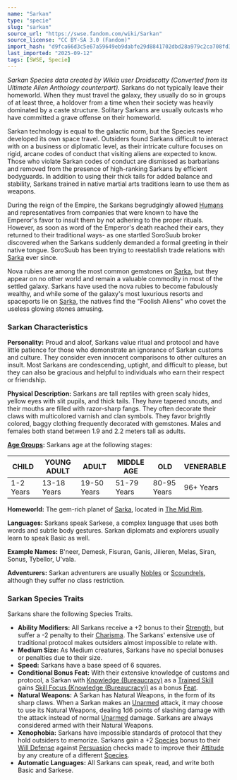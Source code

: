 ```yaml
---
name: "Sarkan"
type: "specie"
slug: "sarkan"
source_url: "https://swse.fandom.com/wiki/Sarkan"
source_license: "CC BY-SA 3.0 (Fandom)"
import_hash: "d9fca66d3c5e67a59649eb9dabfe29d8841702dbd28a979c2ca708fd30d9da25"
last_imported: "2025-09-12"
tags: [SWSE, Specie]
---
```

*Sarkan Species data created by Wikia user Droidscotty (Converted from its Ultimate Alien Anthology counterpart).*
Sarkans do not typically leave their homeworld. When they must travel the galaxy, they usually do so in groups of at least three, a holdover from a time when their society was heavily dominated by a caste structure. Solitary Sarkans are usually outcasts who have committed a grave offense on their homeworld.

Sarkan technology is equal to the galactic norm, but the Species never developed its own space travel. Outsiders found Sarkans difficult to interact with on a business or diplomatic level, as their intricate culture focuses on rigid, arcane codes of conduct that visiting aliens are expected to know. Those who violate Sarkan codes of conduct are dismissed as barbarians and removed from the presence of high-ranking Sarkans by efficient bodyguards. ln addition to using their thick tails for added balance and stability, Sarkans trained in native martial arts traditions learn to use them as weapons.

During the reign of the Empire, the Sarkans begrudgingly allowed [Humans](https://swse.fandom.com/wiki/Humans) and representatives from companies that were known to have the Emperor's favor to insult them by not adhering to the proper rituals. However, as soon as word of the Emperor's death reached their ears, they returned to their traditional ways- as one startled SoroSuub broker discovered when the Sarkans suddenly demanded a formal greeting in their native tongue. SoroSuub has been trying to reestablish trade relations with [Sarka](https://swse.fandom.com/wiki/Sarka) ever since.

Nova rubies are among the most common gemstones on [Sarka](https://swse.fandom.com/wiki/Sarka), but they appear on no other world and remain a valuable commodity in most of the settled galaxy. Sarkans have used the nova rubies to become fabulously wealthy, and while some of the galaxy's most luxurious resorts and spaceports lie on [Sarka](https://swse.fandom.com/wiki/Sarka), the natives find the "Foolish Aliens" who covet the useless glowing stones amusing.

### Sarkan Characteristics
**Personality:** Proud and aloof, Sarkans value ritual and protocol and have little patience for those who demonstrate an ignorance of Sarkan customs and culture. They consider even innocent comparisons to other cultures an insult. Most Sarkans are condescending, uptight, and difficult to please, but they can also be gracious and helpful to individuals who earn their respect or friendship.

**Physical Description:** Sarkans are tall reptiles with green scaly hides, yellow eyes with slit pupils, and thick tails. They have tapered snouts, and their mouths are filled with razor-sharp fangs. They often decorate their claws with multicolored varnish and clan symbols. They favor brightly colored, baggy clothing frequently decorated with gemstones. Males and females both stand between 1.9 and 2.2 meters tall as adults.

**[Age Groups](https://swse.fandom.com/wiki/Age_Groups):** Sarkans age at the following stages:

| **CHILD** | **YOUNG ADULT** | **ADULT** | **MIDDLE AGE** | **OLD** | **VENERABLE** |
| --- | --- | --- | --- | --- | --- |
| 1-2 Years | 13-18 Years | 19-50 Years | 51-79 Years | 80-95 Years | 96+ Years |

**Homeworld:** The gem-rich planet of [Sarka](https://swse.fandom.com/wiki/Sarka), located in [The Mid Rim](https://swse.fandom.com/wiki/The_Mid_Rim).

**Languages:** Sarkans speak Sarkese, a complex language that uses both words and subtle body gestures. Sarkan diplomats and explorers usually learn to speak Basic as well.

**Example Names:** B'neer, Demesk, Fisuran, Ganis, Jilieren, Melas, Siran, Sonus, Tybellor, U'vala.

**Adventurers:** Sarkan adventurers are usually [Nobles](https://swse.fandom.com/wiki/Nobles) or [Scoundrels](https://swse.fandom.com/wiki/Scoundrels), although they suffer no class restriction.

### Sarkan Species Traits
Sarkans share the following Species Traits.
- **Ability Modifiers:** All Sarkans receive a +2 bonus to their [Strength](https://swse.fandom.com/wiki/Strength), but suffer a -2 penalty to their [Charisma](https://swse.fandom.com/wiki/Charisma). The Sarkans' extensive use of traditional protocol makes outsiders almost impossible to relate with.
- **Medium Size:** As Medium creatures, Sarkans have no special bonuses or penalties due to their size.
- **Speed:** Sarkans have a base speed of 6 squares.
- **Conditional Bonus Feat:** With their extensive knowledge of customs and protocol, a Sarkan with [Knowledge (Bureaucracy)](https://swse.fandom.com/wiki/Knowledge_(Bureaucracy)) as a [Trained Skill](https://swse.fandom.com/wiki/Trained_Skill) gains [Skill Focus (Knowledge (Bureaucracy))](https://swse.fandom.com/wiki/Skill_Focus_(Knowledge_(Bureaucracy))) as a bonus [Feat](https://swse.fandom.com/wiki/Feat).
- **Natural Weapons:** A Sarkan has Natural Weapons, in the form of its sharp claws. When a Sarkan makes an [Unarmed](https://swse.fandom.com/wiki/Unarmed) attack, it may choose to use its Natural Weapons, dealing 1d6 points of slashing damage with the attack instead of normal [Unarmed](https://swse.fandom.com/wiki/Unarmed) damage. Sarkans are always considered armed with their Natural Weapons.
- **Xenophobia:** Sarkans have impossible standards of protocol that they hold outsiders to memorize. Sarkans gain a +2 [Species](https://swse.fandom.com/wiki/Species) bonus to their [Will Defense](https://swse.fandom.com/wiki/Will_Defense) against [Persuasion](https://swse.fandom.com/wiki/Persuasion) checks made to improve their [Attitude](https://swse.fandom.com/wiki/Attitude) by any creature of a different [Species](https://swse.fandom.com/wiki/Species).
- **Automatic Languages:** All Sarkans can speak, read, and write both Basic and Sarkese.